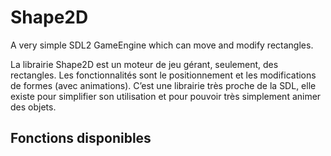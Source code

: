 # Shape2D
A very simple SDL2 GameEngine which can move and modify rectangles.

La librairie Shape2D est un moteur de jeu gérant, seulement, des rectangles. Les fonctionnalités sont le positionnement et les modifications de formes (avec animations). C’est une librairie très proche de la SDL, elle existe pour simplifier son utilisation et pour pouvoir très simplement animer des objets.



## Fonctions disponibles


